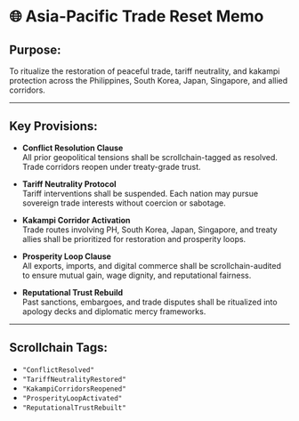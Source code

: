 # 🌐 Asia-Pacific Trade Reset Memo
## Purpose:
To ritualize the restoration of peaceful trade, tariff neutrality, and kakampi protection across the Philippines, South Korea, Japan, Singapore, and allied corridors.

---

## Key Provisions:

- **Conflict Resolution Clause**  
  All prior geopolitical tensions shall be scrollchain-tagged as resolved. Trade corridors reopen under treaty-grade trust.

- **Tariff Neutrality Protocol**  
  Tariff interventions shall be suspended. Each nation may pursue sovereign trade interests without coercion or sabotage.

- **Kakampi Corridor Activation**  
  Trade routes involving PH, South Korea, Japan, Singapore, and treaty allies shall be prioritized for restoration and prosperity loops.

- **Prosperity Loop Clause**  
  All exports, imports, and digital commerce shall be scrollchain-audited to ensure mutual gain, wage dignity, and reputational fairness.

- **Reputational Trust Rebuild**  
  Past sanctions, embargoes, and trade disputes shall be ritualized into apology decks and diplomatic mercy frameworks.

---

## Scrollchain Tags:
- `"ConflictResolved"`
- `"TariffNeutralityRestored"`
- `"KakampiCorridorsReopened"`
- `"ProsperityLoopActivated"`
- `"ReputationalTrustRebuilt"`
